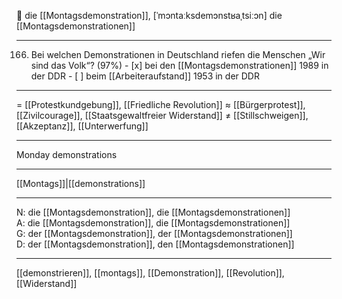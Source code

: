 🔴 die [[Montagsdemonstration]], [ˈmɔntaːksdemɔnstʁaˌtsiːɔn]
die [[Montagsdemonstrationen]]

---
166. Bei welchen Demonstrationen in Deutschland riefen die Menschen „Wir sind das Volk“? (97%)
	- [x] bei den [[Montagsdemonstrationen]] 1989 in der DDR
	- [ ] beim [[Arbeiteraufstand]] 1953 in der DDR

---
= [[Protestkundgebung]], [[Friedliche Revolution]]
≈ [[Bürgerprotest]], [[Zivilcourage]], [[Staatsgewaltfreier Widerstand]]
≠ [[Stillschweigen]], [[Akzeptanz]], [[Unterwerfung]]

---
Monday demonstrations

---
[[Montags]]|[[demonstrations]]

---
N: die [[Montagsdemonstration]], die [[Montagsdemonstrationen]]  
A: die [[Montagsdemonstration]], die [[Montagsdemonstrationen]]  
G: der [[Montagsdemonstration]], der [[Montagsdemonstrationen]]  
D: der [[Montagsdemonstration]], den [[Montagsdemonstrationen]]  

---
[[demonstrieren]], [[montags]], [[Demonstration]], [[Revolution]], [[Widerstand]]